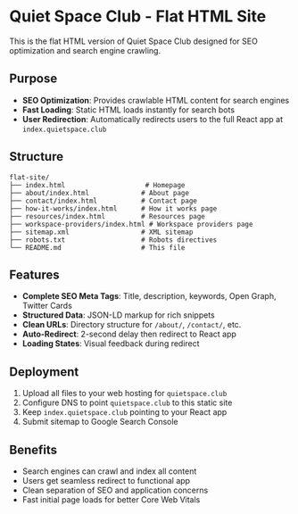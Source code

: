 # Quiet Space Club - Flat HTML Site

This is the flat HTML version of Quiet Space Club designed for SEO optimization and search engine crawling.

## Purpose

- **SEO Optimization**: Provides crawlable HTML content for search engines
- **Fast Loading**: Static HTML loads instantly for search bots
- **User Redirection**: Automatically redirects users to the full React app at `index.quietspace.club`

## Structure

```
flat-site/
├── index.html                    # Homepage
├── about/index.html             # About page
├── contact/index.html           # Contact page
├── how-it-works/index.html      # How it works page
├── resources/index.html         # Resources page
├── workspace-providers/index.html # Workspace providers page
├── sitemap.xml                  # XML sitemap
├── robots.txt                   # Robots directives
└── README.md                    # This file
```

## Features

- **Complete SEO Meta Tags**: Title, description, keywords, Open Graph, Twitter Cards
- **Structured Data**: JSON-LD markup for rich snippets
- **Clean URLs**: Directory structure for `/about/`, `/contact/`, etc.
- **Auto-Redirect**: 2-second delay then redirect to React app
- **Loading States**: Visual feedback during redirect

## Deployment

1. Upload all files to your web hosting for `quietspace.club`
2. Configure DNS to point `quietspace.club` to this static site
3. Keep `index.quietspace.club` pointing to your React app
4. Submit sitemap to Google Search Console

## Benefits

- Search engines can crawl and index all content
- Users get seamless redirect to functional app
- Clean separation of SEO and application concerns
- Fast initial page loads for better Core Web Vitals